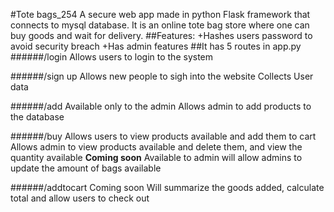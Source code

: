 #Tote bags_254 
A secure web app made in python Flask framework that connects to mysql database.
It is an online tote bag store where one can buy goods and wait for delivery.
##Features:
+Hashes users password  to avoid security breach
+Has admin features
##It has 5 routes in app.py
######/login
Allows users to login to the system

######/sign up
Allows new people to sigh into the website
Collects User data

######/add
Available only to the admin
Allows admin to add products to the database

######/buy
Allows users to view products available and add them to cart
Allows admin to view products available and delete them, and view the quantity available
**Coming soon**
Available to admin will allow admins to update the amount of bags available

######/addtocart
Coming soon
Will summarize the goods added, calculate total and allow users to check out







